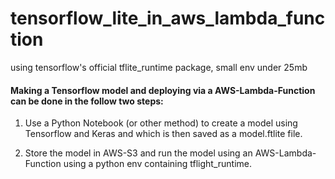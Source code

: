 # tensorflow_lite_in_aws_lambda_function
using tensorflow's official tflite_runtime package, small env under 25mb




#### Making a Tensorflow model and deploying via a AWS-Lambda-Function can be done in the follow two steps:

1. Use a Python Notebook (or other method) to create a model using Tensorflow and Keras and which is then saved as a model.ftlite file.

2. Store the model in AWS-S3 and run the model using an AWS-Lambda-Function using a python env containing tflight_runtime. 

